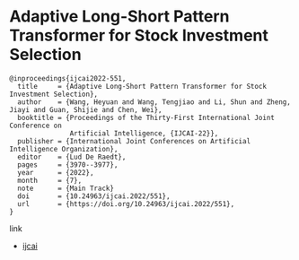 # Adaptive Long-Short Pattern Transformer for Stock Investment Selection
```
@inproceedings{ijcai2022-551,
  title     = {Adaptive Long-Short Pattern Transformer for Stock Investment Selection},
  author    = {Wang, Heyuan and Wang, Tengjiao and Li, Shun and Zheng, Jiayi and Guan, Shijie and Chen, Wei},
  booktitle = {Proceedings of the Thirty-First International Joint Conference on
               Artificial Intelligence, {IJCAI-22}},
  publisher = {International Joint Conferences on Artificial Intelligence Organization},
  editor    = {Lud De Raedt},
  pages     = {3970--3977},
  year      = {2022},
  month     = {7},
  note      = {Main Track}
  doi       = {10.24963/ijcai.2022/551},
  url       = {https://doi.org/10.24963/ijcai.2022/551},
}
```
link
- [ijcai](https://www.ijcai.org/proceedings/2022/0551.pdf)